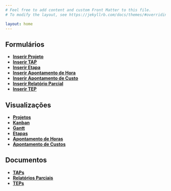 ```yaml
---
# Feel free to add content and custom Front Matter to this file.
# To modify the layout, see https://jekyllrb.com/docs/themes/#overriding-theme-defaults

layout: home
---
```


<h2>Formulários</h2>

<ul>
<li><a href="dst/formproj"><b>Inserir Projeto</b></a><br></li>
<li><a href="dst/formtap"><b>Inserir TAP</b></a><br></li>
<li><a href="dst/formetapa"><b>Inserir Etapa</b></a><br></li>
<li><a href="dst/formhora"><b>Inserir Apontamento de Hora</b></a><br></li>
<li><a href="dst/formcusto"><b>Inserir Apontamento de Custo</b></a><br></li>
<li><a href="dst/formrelat"><b>Inserir Relatório Parcial</b></a><br></li>
<li><a href="dst/formtep"><b>Inserir TEP</b></a><br></li>
</ul>

<h2>Visualizações</h2>

<ul>
<li><a href="dst/projetos"><b>Projetos</b></a><br></li>
<li><a href="dst/kanban"><b>Kanban</b></a><br></li>
<li><a href="dst/gantt"><b>Gantt</b></a><br></li>
<li><a href="dst/etapas"><b>Etapas</b></a><br></li>
<li><a href="dst/horas"><b>Apontamento de Horas</b></a><br></li>
<li><a href="dst/custos"><b>Apontamento de Custos</b></a><br></li>
</ul>

<h2>Documentos</h2>

<ul>
<li><a href="dst/taps"><b>TAPs</b></a><br></li>
<li><a href="dst/relats"><b>Relatórios Parciais</b></a><br></li>
<li><a href="dst/teps"><b>TEPs</b></a><br></li>
</ul>


